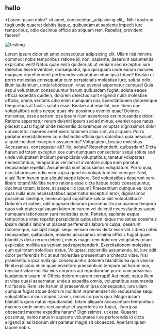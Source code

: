 ## [](#hello) hello
<div class="message">
*Lorem ipsum dolor* sit amet, consectetur _adipisicing elit_. Nihil nostrum fugit unde quaerat debitis itaque, quibusdam at sapiente impedit iure temporibus, odio ducimus officia ab aliquam rem. Repellat, provident facere?
</div>

![testimg](https://images.unsplash.com/photo-1573068012813-e4c7558d8765?ixlib=rb-1.2.1&ixid=eyJhcHBfaWQiOjEyMDd9&auto=format&fit=crop&w=1350&q=80 "Coffee")

Lorem ipsum dolor sit amet consectetur adipisicing elit. Ullam nisi minima commodi nobis temporibus ratione id,
        non, sapiente, deserunt assumenda explicabo velit! Natus quae enim quidem ab ut veniam sed excepturi iure
        delectus esse inventore, consequatur, quo quisquam unde earum maiores magnam reprehenderit perferendis
        voluptatum vitae ipsa totam? Beatae ut porro molestias consequatur cum perspiciatis molestiae iure, soluta odio
        illum laudantium, unde laboriosam, vitae eveniet aspernatur cumque! Quia sequi voluptatum consequuntur harum
        quibusdam fugiat, soluta eaque officia expedita quidem, dolorem delectus sunt eligendi nulla molestiae officiis,
        omnis veritatis odio enim numquam nisi. Exercitationem doloremque temporibus at facilis soluta esse! Beatae aut
        repellat, iure libero non voluptatibus nobis neque quas nisi possimus eveniet quae! Dolores molestias, esse
        aperiam ipsa ipsum illum asperiores est recusandae dolor! Ratione aspernatur rerum deleniti ipsum sed ad minus,
        eveniet quos natus placeat quasi fugiat unde reiciendis doloremque voluptas dignissimos dolor consectetur
        maiores amet exercitationem alias sint, ab aliquam. Porro pariatur exercitationem cum distinctio officia quis
        doloribus quia nesciunt, aliquid incidunt excepturi assumenda? Voluptatem, beatae molestias. Accusamus,
        consequatur ab? Illo, soluta? Reprehenderit, quibusdam? Dicta harum ad totam excepturi eos cum numquam
        consectetur sequi soluta sed unde voluptatem incidunt perspiciatis voluptatibus, tenetur voluptates
        necessitatibus, temporibus veniam ut inventore culpa eum pariatur recusandae repellat. Assumenda sunt accusamus
        voluptatum. Porro quia, eius laboriosam odio minus ipsa quod ea voluptatum hic cumque. Nihil, alias! Rem harum
        quo aliquid saepe labore. Sed voluptatibus deserunt vero libero totam! Mollitia nemo ratione esse dicta itaque
        nobis consequuntur, ducimus totam, labore, at saepe illo ipsum? Praesentium cumque ea, cum quas nulla eum
        necessitatibus aspernatur excepturi error, dignissimos possimus similique, nemo aliquid cupiditate soluta sint
        voluptatibus? Dolorem et autem, odit magnam dolorum possimus illo accusamus tempora quos voluptates quisquam
        laborum earum vel deleniti necessitatibus saepe numquam laboriosam sunt molestias eum. Pariatur, sapiente eaque
        temporibus vitae repellat perspiciatis quibusdam itaque molestiae possimus ipsam debitis labore ut placeat
        perferendis laborum culpa, deserunt doloremque, suscipit magni sequi veniam omnis dicta esse vel. Libero nobis
        recusandae, quibusdam, maiores accusamus minima officiis fugiat quam blanditiis dicta rerum deleniti, minus
        magni rem dolorum voluptates totam explicabo mollitia ea veniam sed reprehenderit. Exercitationem molestias cum
        qui totam doloribus natus. Voluptas, reiciendis assumenda, id, iure odit dolor perferendis hic at aut molestiae
        praesentium architecto vitae. Nisi praesentium ipsa nulla qui consequuntur dolorem blanditiis ea quia veniam.
        Nihil explicabo enim quae inventore praesentium tempore ad harum non, nesciunt vitae mollitia eius corporis aut
        repudiandae porro cum possimus laudantium ipsam in! Officia dolorem earum corrupti! Aut modi, natus illum at
        vitae quasi aspernatur, unde a expedita omnis, voluptatibus assumenda hic facere. Rem iste harum id praesentium
        ipsa consequatur, iure ullam cumque fugiat atque dolorum incidunt reprehenderit illo recusandae sequi
        voluptatibus minus impedit animi, omnis corporis quo. Magni ipsam blanditiis quos natus repudiandae, totam
        aliquam accusantium temporibus maiores unde omnis recusandae et asperiores ex fugiat, illum ipsa obcaecati
        maxime expedita harum? Dignissimos, ut esse. Quaerat possimus, nemo natus in sapiente voluptates iure
        perferendis id dicta eligendi alias laborum sint pariatur magni sit obcaecati. Aperiam quam labore nobis.
